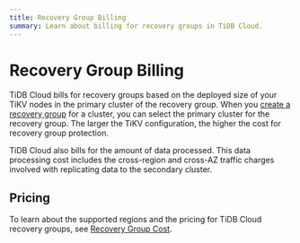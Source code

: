 ```yaml
---
title: Recovery Group Billing
summary: Learn about billing for recovery groups in TiDB Cloud.
---
```


# Recovery Group Billing

TiDB Cloud bills for recovery groups based on the deployed size of your TiKV nodes in the primary cluster of the recovery group. When you [create a recovery group](/tidb-cloud/recovery-group-get-started.md) for a cluster, you can select the primary cluster for the recovery group. The larger the TiKV configuration, the higher the cost for recovery group protection.

TiDB Cloud also bills for the amount of data processed. This data processing cost includes the cross-region and cross-AZ traffic charges involved with replicating data to the secondary cluster.

## Pricing

To learn about the supported regions and the pricing for TiDB Cloud recovery groups, see [Recovery Group Cost](https://www.pingcap.com/tidb-cloud-pricing-details/#recovery-group-cost).
